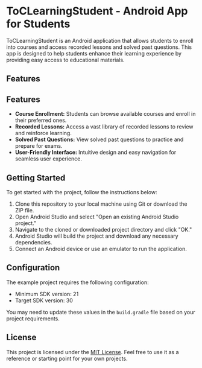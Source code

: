 # ToCLearningStudent - Android App for Students

ToCLearningStudent is an Android application that allows students to enroll into courses and  access recorded lessons and solved past questions. This app is designed to help students enhance their learning experience by providing easy access to educational materials.

## Features

## Features

- **Course Enrollment:** Students can browse available courses and enroll in their preferred ones.
- **Recorded Lessons:** Access a vast library of recorded lessons to review and reinforce learning.
- **Solved Past Questions:** View solved past questions to practice and prepare for exams.
- **User-Friendly Interface:** Intuitive design and easy navigation for seamless user experience.

## Getting Started

To get started with the project, follow the instructions below:

1. Clone this repository to your local machine using Git or download the ZIP file.
2. Open Android Studio and select "Open an existing Android Studio project."
3. Navigate to the cloned or downloaded project directory and click "OK."
4. Android Studio will build the project and download any necessary dependencies.
5. Connect an Android device or use an emulator to run the application.


## Configuration

The example project requires the following configuration:

- Minimum SDK version: 21
- Target SDK version: 30

You may need to update these values in the `build.gradle` file based on your project requirements.

## License

This project is licensed under the [MIT License](https://opensource.org/licenses/MIT). Feel free to use it as a reference or starting point for your own projects.
